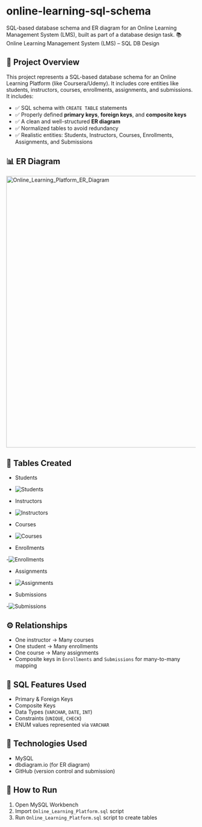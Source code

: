 # online-learning-sql-schema
SQL-based database schema and ER diagram for an Online Learning Management System (LMS), built as part of a database design task.
📚 Online Learning Management System (LMS) – SQL DB Design

## 📌 Project Overview
This project represents a SQL-based database schema for an Online Learning Platform (like Coursera/Udemy). It includes core entities like students, instructors, courses, enrollments, assignments, and submissions.
 It includes:
- ✅ SQL schema with `CREATE TABLE` statements
- ✅ Properly defined **primary keys**, **foreign keys**, and **composite keys**
- ✅ A clean and well-structured **ER diagram**
- ✅ Normalized tables to avoid redundancy
- ✅ Realistic entities: Students, Instructors, Courses, Enrollments, Assignments, and Submissions


## 📊 ER Diagram
<img width="1103" height="720" alt="Online_Learning_Platform_ER_Diagram" src="https://github.com/user-attachments/assets/de883547-b203-4c31-8861-886d4e2f73f0" />


## 🧱 Tables Created
- Students
  
- ![Students](https://github.com/user-attachments/assets/1f4d7ca3-ebc3-4746-a8fc-e0bb90468dd2)
  
- Instructors
  
- ![Instructors](https://github.com/user-attachments/assets/05d018d7-9b05-4be1-bdfb-9b559a2f3d24)
  
- Courses
  
- ![Courses](https://github.com/user-attachments/assets/1b5e8d5a-3d30-4722-9671-c650941d0831)
  
- Enrollments
  
-![Enrollments](https://github.com/user-attachments/assets/d260bcd5-3387-402c-b101-c932a7fc1889)

- Assignments
  
- ![Assignments](https://github.com/user-attachments/assets/f542439d-ae68-4579-8778-d2ddd5942c28)
  
- Submissions
  
-![Submissions](https://github.com/user-attachments/assets/30931d10-33cf-4b1f-9dd4-63a6af5e0dc5)

## ⚙️ Relationships
- One instructor → Many courses
- One student → Many enrollments
- One course → Many assignments
- Composite keys in `Enrollments` and `Submissions` for many-to-many mapping

## 💾 SQL Features Used
- Primary & Foreign Keys
- Composite Keys
- Data Types (`VARCHAR`, `DATE`, `INT`)
- Constraints (`UNIQUE`, `CHECK`)
- ENUM values represented via `VARCHAR`

## 🔧 Technologies Used
- MySQL 
- dbdiagram.io (for ER diagram)
- GitHub (version control and submission)
  
## 🚀 How to Run
1. Open MySQL Workbench
2. Import `Online_Learning_Platform.sql` script
3. Run `Online_Learning_Platform.sql` script to create tables

